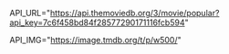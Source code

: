 API_URL="https://api.themoviedb.org/3/movie/popular?api_key=7c6f458bd84f28577290171116fcb594"

API_IMG="https://image.tmdb.org/t/p/w500/"

